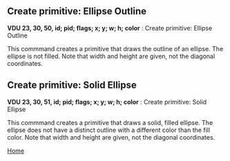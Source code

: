 ## Create primitive: Ellipse Outline
<b>VDU 23, 30, 50, id; pid; flags; x; y; w; h; color</b> : Create primitive: Ellipse Outline

This commmand creates a primitive that draws the outline of an ellipse. The ellipse is not filled. Note that width and height
are given, not the diagonal coordinates.

## Create primitive: Solid Ellipse
<b>VDU 23, 30, 51, id; pid; flags; x; y; w; h; color</b> : Create primitive: Solid Ellipse

This commmand creates a primitive that draws a solid, filled ellipse.
The ellipse does not have a distinct outline with a different
color than the fill color.
Note that width and height are given, not
the diagonal coordinates.

[Home](otf_mode.md)
